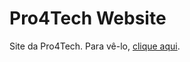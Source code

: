 # Pro4Tech Website

Site da Pro4Tech. Para vê-lo, [clique aqui](https://augustofrade.github.io/pro4tech-website/).